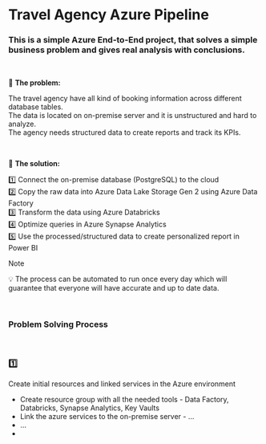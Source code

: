 # Travel Agency Azure Pipeline


### This is a simple Azure End-to-End project, that solves a simple business problem and gives real analysis with conclusions.

<br>

🧩 **The problem:**  

The travel agency have all kind of booking information across different database tables.  
The data is located on on-premise server and it is unstructured and hard to analyze.   
The agency needs structured data to create reports and track its KPIs.  

<br>

🧠 **The solution:**  

1️⃣ Connect the on-premise database (PostgreSQL) to the cloud  
2️⃣ Copy the raw data into Azure Data Lake Storage Gen 2 using Azure Data Factory  
3️⃣ Transform the data using Azure Databricks  
4️⃣ Optimize queries in Azure Synapse Analytics  
5️⃣ Use the processed/structured data to create personalized report in Power BI  

> [!NOTE]
> 💡 The process can be automated to run once every day which will guarantee that everyone will have accurate and up to date data.

<br>

### Problem Solving Process

<br>

### 1️⃣  
Create initial resources and linked services in the Azure environment  
- Create resource group with all the needed tools - Data Factory, Databricks, Synapse Analytics, Key Vaults
- Link the azure services to the on-premise server - ...
- ...
- 




